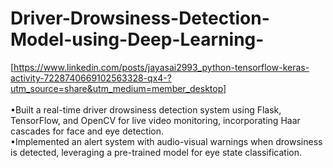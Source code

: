 # Driver-Drowsiness-Detection-Model-using-Deep-Learning-
[https://www.linkedin.com/posts/jayasai2993_python-tensorflow-keras-activity-7228740669102563328-qx4-?utm_source=share&utm_medium=member_desktop]<br/><br/>
•Built a real-time driver drowsiness detection system using Flask, TensorFlow, and OpenCV for live video monitoring, incorporating Haar cascades for face and eye detection.<br/> •Implemented an alert system with audio-visual warnings when drowsiness is detected, leveraging a pre-trained model for eye state classification.
